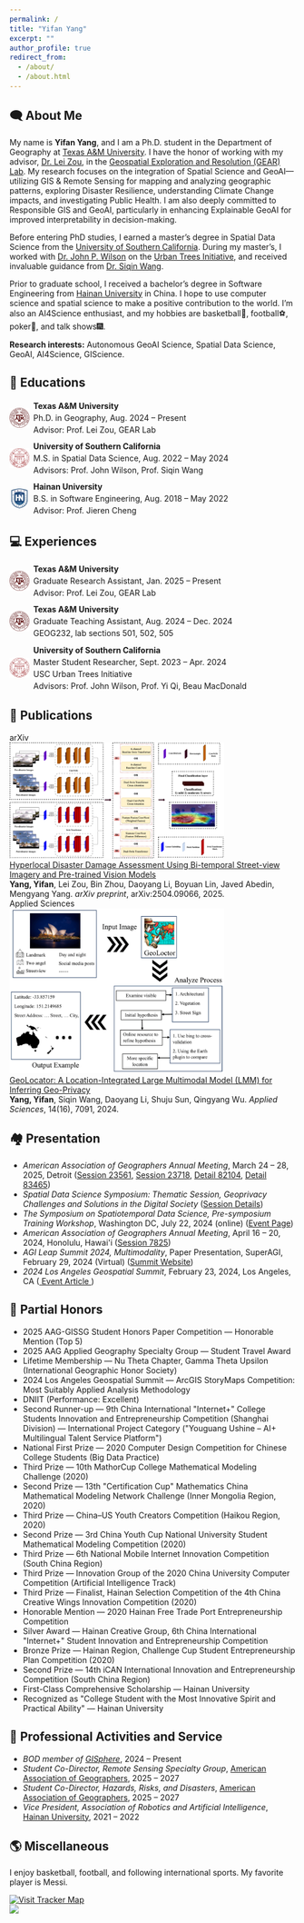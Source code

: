 ```yaml
---
permalink: /
title: "Yifan Yang"
excerpt: ""
author_profile: true
redirect_from:
  - /about/
  - /about.html
---
```


<html lang="en">
<head>
  <meta charset="UTF-8" />
  <title>{{ page.title }}</title>
  <!-- 如果你有全局的样式表，也一并加载： -->
  <!-- <link rel="stylesheet" href="/assets/css/main.css" /> -->

  <!-- 把你的局部 CSS 放到这里 -->
  <style>
    /* 每条记录的容器 */
    .item {
      display: flex;
      align-items: center;    /* ← 垂直居中 */
      margin-bottom: 0.6em;
    }
    /* logo 大小统一 */
    img.logo {
      width: 2.5em;
      height: 2.5em;
      object-fit: contain;
      vertical-align: middle;
      margin-right: 0.5em;
    }
    .item .text {
      line-height: 1.5;
    }
  </style>
</head>

<body>
  <section id="about-me">
    <h2>🗨 About Me</h2>
    <p>
      My name is <strong>Yifan Yang</strong>, and I am a Ph.D. student in the Department of Geography at 
      <a href="https://www.tamu.edu" target="_blank" rel="noopener">Texas&nbsp;A&amp;M University</a>.  
      I have the honor of working with my advisor, 
      <a href="https://www.geoearlab.com/people" target="_blank" rel="noopener">Dr. Lei Zou</a>, in the 
      <a href="https://www.geoearlab.com" target="_blank" rel="noopener">Geospatial Exploration and Resolution (GEAR) Lab</a>.  
      My research focuses on the integration of Spatial Science and GeoAI—utilizing GIS &amp; Remote Sensing for mapping and analyzing geographic patterns, exploring Disaster Resilience, understanding Climate Change impacts, and investigating Public Health.  
      I am also deeply committed to Responsible GIS and GeoAI, particularly in enhancing Explainable GeoAI for improved interpretability in decision-making.
    </p>
    <p>
      Before entering PhD studies, I earned a master’s degree in Spatial Data Science from the 
      <a href="https://www.usc.edu" target="_blank" rel="noopener">University of Southern California</a>.  
      During my master’s, I worked with 
      <a href="https://dornsife.usc.edu/spatial/profile/john-p-wilson/" target="_blank" rel="noopener">Dr. John P. Wilson</a> on the 
      <a href="https://publicexchange.usc.edu/urban-trees-initiative/" target="_blank" rel="noopener">Urban Trees Initiative</a>, 
      and received invaluable guidance from 
      <a href="https://dornsife.usc.edu/spatial/profile/siqin-sisi-wang/" target="_blank" rel="noopener">Dr. Siqin Wang</a>.
    </p>
    <p>
      Prior to graduate school, I received a bachelor’s degree in Software Engineering from 
      <a href="https://www.hainanu.edu.cn/" target="_blank" rel="noopener">Hainan University</a> in China.  
      I hope to use computer science and spatial science to make a positive contribution to the world.  
      I’m also an AI4Science enthusiast, and my hobbies are basketball🏀, football⚽, poker🎴, and talk shows🎆.
    </p>
    <p>
      <strong>Research interests:</strong> Autonomous GeoAI Science, Spatial Data Science, GeoAI, AI4Science, GIScience.
    </p>
  </section>
</body>

<section id="educations">
  <h2>📖 Educations</h2>

  <div class="item">
    <img class="logo" src="images/tamu_logo.webp" alt="Texas A&M logo">
    <div class="text">
      <strong>Texas A&amp;M University</strong><br>
      Ph.D. in Geography, Aug. 2024 – Present<br>
      Advisor: Prof. Lei Zou, GEAR Lab
    </div>
  </div>

  <div class="item">
    <img class="logo" src="images/USC-Logo-cropped.png" alt="USC logo">
    <div class="text">
      <strong>University of Southern California</strong><br>
      M.S. in Spatial Data Science, Aug. 2022 – May 2024<br>
      Advisors: Prof. John Wilson, Prof. Siqin Wang
    </div>
  </div>

  <div class="item">
    <img class="logo" src="images/hainan_logo.jpeg" alt="Hainan University logo">
    <div class="text">
      <strong>Hainan University</strong><br>
      B.S. in Software Engineering, Aug. 2018 – May 2022<br>
      Advisor: Prof. Jieren Cheng
    </div>
  </div>
</section>

<section id="experiences">
  <h2>💻 Experiences</h2>

  <div class="item">
    <img class="logo" src="images/tamu_logo.webp" alt="Texas A&M logo">
    <div class="text">
      <strong>Texas A&amp;M University</strong><br>
      Graduate Research Assistant, Jan. 2025 – Present<br>
      Advisor: Prof. Lei Zou, GEAR Lab
    </div>
  </div>

  <div class="item">
    <img class="logo" src="images/tamu_logo.webp" alt="Texas A&M logo">
    <div class="text">
      <strong>Texas A&amp;M University</strong><br>
      Graduate Teaching Assistant, Aug. 2024 – Dec. 2024<br>
      GEOG232, lab sections 501, 502, 505
    </div>
  </div>

  <div class="item">
    <img class="logo" src="images/USC-Logo-cropped.png" alt="USC logo">
    <div class="text">
      <strong>University of Southern California</strong><br>
      Master Student Researcher, Sept. 2023 – Apr. 2024<br>
      USC Urban Trees Initiative<br>
      Advisors: Prof. John Wilson, Prof. Yi Qi, Beau MacDonald
    </div>
  </div>
</section>

<section id="publications">
  <h2>📕 Publications</h2>
  <div class="paper-box">
    <div class="paper-box-image">
      <div class="badge">arXiv</div>
      <img src="images/1st_dual_channel.png" alt="Hyperlocal Disaster" width="75%">
    </div>
    <div class="paper-box-text">
      <a href="https://arxiv.org/abs/2504.09066" target="_blank" rel="noopener">
        Hyperlocal Disaster Damage Assessment Using Bi-temporal Street-view Imagery and Pre-trained Vision Models
      </a><br>
      <strong>Yang, Yifan</strong>, Lei Zou, Bin Zhou, Daoyang Li, Boyuan Lin, Javed Abedin, Mengyang Yang. 
      <em>arXiv preprint</em>, arXiv:2504.09066, 2025.
    </div>
  </div>

  <div class="paper-box">
    <div class="paper-box-image">
      <div class="badge">Applied Sciences</div>
      <img src="images/0st_geolocator.png" alt="GeoLocator" width="75%">
    </div>
    <div class="paper-box-text">
      <a href="https://www.mdpi.com/2076-3417/14/16/7091" target="_blank" rel="noopener">
        GeoLocator: A Location-Integrated Large Multimodal Model (LMM) for Inferring Geo-Privacy
      </a><br>
      <strong>Yang, Yifan</strong>, Siqin Wang, Daoyang Li, Shuju Sun, Qingyang Wu.
      <em>Applied Sciences</em>, 14(16), 7091, 2024.
    </div>
  </div>
</section>

<section id="presentation">
  <h2>🏘 Presentation</h2>
  <ul>
    <li>
      <em>American Association of Geographers Annual Meeting</em>, March 24 – 28, 2025, Detroit  
      (<a href="https://aag.secure-platform.com/aag2025/solicitations/82/sessiongallery/23561" target="_blank" rel="noopener">Session 23561</a>, 
       <a href="https://aag.secure-platform.com/aag2025/solicitations/82/sessiongallery/23718" target="_blank" rel="noopener">Session 23718</a>, 
       <a href="https://aag.secure-platform.com/aag2025/organizations/main/gallery/rounds/131/details/82104" target="_blank" rel="noopener">Detail 82104</a>, 
       <a href="https://aag.secure-platform.com/aag2025/organizations/main/gallery/rounds/131/details/83465" target="_blank" rel="noopener">Detail 83465</a>)
    </li>
    <li>
      <em>Spatial Data Science Symposium: Thematic Session, Geoprivacy Challenges and Solutions in the Digital Society</em>  
      (<a href="https://sdss2024.spatial-data-science.net/ts/zhang.html" target="_blank" rel="noopener">Session Details</a>)
    </li>
    <li>
      <em>The Symposium on Spatiotemporal Data Science, Pre-symposium Training Workshop</em>, Washington DC, July 22, 2024 (online)  
      (<a href="https://sdl.gis.harvard.edu/event/symposium-spatiotemporal-data-science-geoai-social-sciences" target="_blank" rel="noopener">Event Page</a>)
    </li>
    <li>
      <em>American Association of Geographers Annual Meeting</em>, April 16 – 20, 2024, Honolulu, Hawai'i  
      (<a href="https://aag.secure-platform.com/aag2024/solicitations/57/sessiongallery/7825" target="_blank" rel="noopener">Session 7825</a>)
    </li>
    <li>
      <em>AGI Leap Summit 2024, Multimodality</em>, Paper Presentation, SuperAGI, February 29, 2024 (Virtual)  
      (<a href="https://superagi.com/agi-leap-summit/" target="_blank" rel="noopener">Summit Website</a>)
    </li>
    <li>
      <em>2024 Los Angeles Geospatial Summit</em>, February 23, 2024, Los Angeles, CA  
      (<a href="https://www.esri.com/en-us/industries/blog/articles/showcasing-innovation-in-gis-education-through-student-projects-at-the-la-geospatial-summit/" 
          target="_blank" rel="noopener">
        Event Article
      </a>)
    </li>
  </ul>
</section>

<section id="partial-honors">
  <h2>👑 Partial Honors</h2>
  <ul>
    <li>2025 AAG-GISSG Student Honors Paper Competition — Honorable Mention (Top 5)</li>
    <li>2025 AAG Applied Geography Specialty Group — Student Travel Award</li>
    <li>Lifetime Membership — Nu Theta Chapter, Gamma Theta Upsilon (International Geographic Honor Society)</li>
    <li>2024 Los Angeles Geospatial Summit — ArcGIS StoryMaps Competition: Most Suitably Applied Analysis Methodology</li>
    <li>DNIIT (Performance: Excellent)</li>
    <li>Second Runner-up — 9th China International "Internet+" College Students Innovation and Entrepreneurship Competition (Shanghai Division) — International Project Category ("Youguang Ushine – AI+ Multilingual Talent Service Platform")</li>
    <li>National First Prize — 2020 Computer Design Competition for Chinese College Students (Big Data Practice)</li>
    <li>Third Prize — 10th MathorCup College Mathematical Modeling Challenge (2020)</li>
    <li>Second Prize — 13th "Certification Cup" Mathematics China Mathematical Modeling Network Challenge (Inner Mongolia Region, 2020)</li>
    <li>Third Prize — China–US Youth Creators Competition (Haikou Region, 2020)</li>
    <li>Second Prize — 3rd China Youth Cup National University Student Mathematical Modeling Competition (2020)</li>
    <li>Third Prize — 6th National Mobile Internet Innovation Competition (South China Region)</li>
    <li>Third Prize — Innovation Group of the 2020 China University Computer Competition (Artificial Intelligence Track)</li>
    <li>Third Prize — Finalist, Hainan Selection Competition of the 4th China Creative Wings Innovation Competition (2020)</li>
    <li>Honorable Mention — 2020 Hainan Free Trade Port Entrepreneurship Competition</li>
    <li>Silver Award — Hainan Creative Group, 6th China International "Internet+" Student Innovation and Entrepreneurship Competition</li>
    <li>Bronze Prize — Hainan Region, Challenge Cup Student Entrepreneurship Plan Competition (2020)</li>
    <li>Second Prize — 14th iCAN International Innovation and Entrepreneurship Competition (South China Region)</li>
    <li>First-Class Comprehensive Scholarship — Hainan University</li>
    <li>Recognized as "College Student with the Most Innovative Spirit and Practical Ability" — Hainan University</li>
  </ul>
</section>

<section id="professional-activities-and-service">
  <h2>👔 Professional Activities and Service</h2>
  <ul>
    <li>
      <em>BOD member of <a href="https://gisphere.info/" target="_blank" rel="noopener">GISphere</a></em>, 2024 – Present
    </li>
    <li>
      <em>Student Co-Director, Remote Sensing Specialty Group</em>,  
      <a href="https://www.aag.org/" target="_blank" rel="noopener">American Association of Geographers</a>, 2025 – 2027
    </li>
    <li>
      <em>Student Co-Director, Hazards, Risks, and Disasters</em>,  
      <a href="https://www.aag.org/" target="_blank" rel="noopener">American Association of Geographers</a>, 2025 – 2027
    </li>
    <li>
      <em>Vice President, Association of Robotics and Artificial Intelligence</em>,  
      <a href="https://www.hainanu.edu.cn/" target="_blank" rel="noopener">Hainan University</a>, 2021 – 2022
    </li>
  </ul>
</section>
                     
<section id="miscellaneous">
  <h2>🌎 Miscellaneous</h2>
  <p>I enjoy basketball, football, and following international sports. My favorite player is Messi.</p>
  <div>
    <a href="https://clustrmaps.com/site/1bvzy" title="Visit tracker" target="_blank" rel="noopener">
      <img src="//www.clustrmaps.com/map_v2.png?d=ew9JD5D1fDG0V7A7Uc0mx-mp4-J3v9AA6jUiCkkFMXA&cl=ffffff" alt="Visit Tracker Map">
    </a>
  </div>
</section>
<a href="https://clustrmaps.com/site/1bvzy"  title="Visit tracker"><img src="//www.clustrmaps.com/map_v2.png?d=ew9JD5D1fDG0V7A7Uc0mx-mp4-J3v9AA6jUiCkkFMXA&cl=ffffff" /></a>
</body>
